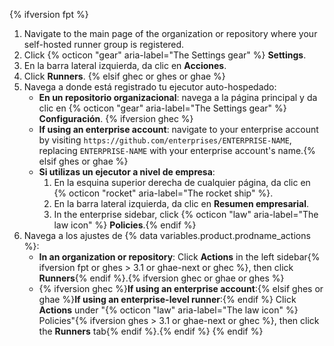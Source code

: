 {% ifversion fpt %}
1. Navigate to the main page of the organization or repository where your self-hosted runner group is registered.
2. Click {% octicon "gear" aria-label="The Settings gear" %} **Settings**.
3. En la barra lateral izquierda, da clic en **Acciones**.
4. Click **Runners**.
{% elsif ghec or ghes or ghae %}
1. Navega a donde está registrado tu ejecutor auto-hospedado:
   * **En un repositorio organizacional**: navega a la página principal y da clic en {% octicon "gear" aria-label="The Settings gear" %} **Configuración**. {% ifversion ghec %}
   * **If using an enterprise account**: navigate to your enterprise account by visiting `https://github.com/enterprises/ENTERPRISE-NAME`, replacing `ENTERPRISE-NAME` with your enterprise account's name.{% elsif ghes or ghae %}
   * **Si utilizas un ejecutor a nivel de empresa**:
     1. En la esquina superior derecha de cualquier página, da clic en {% octicon "rocket" aria-label="The rocket ship" %}.
     2. En la barra lateral izquierda, da clic en **Resumen empresarial**.
     3. In the enterprise sidebar, click {% octicon "law" aria-label="The law icon" %} **Policies**.{% endif %}
2. Navega a los ajustes de {% data variables.product.prodname_actions %}:
   * **In an organization or repository**: Click **Actions** in the left sidebar{% ifversion fpt or ghes > 3.1 or ghae-next or ghec %}, then click **Runners**{% endif %}.{% ifversion ghec or ghae or ghes %}
   * {% ifversion ghec %}**If using an enterprise account**:{% elsif ghes or ghae %}**If using an enterprise-level runner**:{% endif %} Click **Actions** under "{% octicon "law" aria-label="The law icon" %} Policies"{% ifversion ghes > 3.1 or ghae-next or ghec %}, then click the **Runners** tab{% endif %}.{% endif %}
{% endif %}
